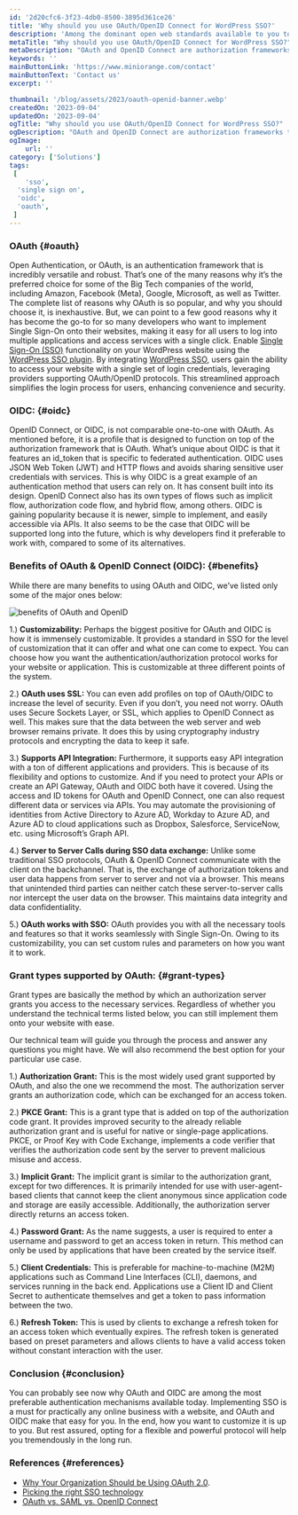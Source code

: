```yaml
---
id: '2d20cfc6-3f23-4db0-8500-3895d361ce26'
title: 'Why should you use OAuth/OpenID Connect for WordPress SSO?'
description: 'Among the dominant open web standards available to you today, OAuth and OpenID Connect (OIDC) are perhaps the most flexible, reliable, and easy to use. Let’s see why both these are so widely used, and why you may want to think about implementing Single Sign-On (SSO) onto your website.'
metaTitle: "Why should you use OAuth/OpenID Connect for WordPress SSO?"
metaDescription: "OAuth and OpenID Connect are authorization frameworks that allow you to implement WordPress Single Sign-On (WP SSO) in a flexible way and make login easier."
keywords: ''
mainButtonLink: 'https://www.miniorange.com/contact'
mainButtonText: 'Contact us'
excerpt: ''

thumbnail: '/blog/assets/2023/oauth-openid-banner.webp'
createdOn: '2023-09-04'
updatedOn: '2023-09-04'
ogTitle: "Why should you use OAuth/OpenID Connect for WordPress SSO?"
ogDescription: "OAuth and OpenID Connect are authorization frameworks that allow you to implement WordPress Single Sign-On (WP SSO) in a flexible way and make login easier."
ogImage:
    url: ''
category: ['Solutions']
tags:
 [
	'sso',
  'single sign on',
  'oidc',
  'oauth',
 ]
---
```


### OAuth {#oauth}

Open Authentication, or OAuth, is an authentication framework that is incredibly versatile and robust. That’s one of the many reasons why it’s the preferred choice for some of the Big Tech companies of the world, including Amazon, Facebook (Meta), Google, Microsoft, as well as Twitter. The complete list of reasons why OAuth is so popular, and why you should choose it, is inexhaustive. But, we can point to a few good reasons why it has become the go-to for so many developers who want to implement Single Sign-On onto their websites, making it easy for all users to log into multiple applications and access services with a single click.
Enable [Single Sign-On (SSO)](https://www.miniorange.com/products/single-sign-on-sso) functionality on your WordPress website using the [WordPress SSO plugin](https://wordpress.org/plugins/miniorange-login-with-eve-online-google-facebook/). By integrating [WordPress SSO](https://plugins.miniorange.com/wordpress-sso), users gain the ability to access your website with a single set of login credentials, leveraging providers supporting OAuth/OpenID protocols. This streamlined approach simplifies the login process for users, enhancing convenience and security.

### OIDC:  {#oidc}

OpenID Connect, or OIDC, is not comparable one-to-one with OAuth. As mentioned before, it is a profile that is designed to function on top of the authorization framework that is OAuth. What’s unique about OIDC is that it features an id_token that is specific to federated authentication.
OIDC uses JSON Web Token (JWT) and HTTP flows and avoids sharing sensitive user credentials with services. This is why OIDC is a great example of an authentication method that users can rely on. It has consent built into its design. OpenID Connect also has its own types of flows such as implicit flow, authorization code flow, and hybrid flow, among others. 
OIDC is gaining popularity because it is newer, simple to implement, and easily accessible via APIs. It also seems to be the case that OIDC will be supported long into the future, which is why developers find it preferable to work with, compared to some of its alternatives.

### Benefits of OAuth & OpenID Connect (OIDC): {#benefits}

While there are many benefits to using OAuth and OIDC, we’ve listed only some of the major ones below:

![benefits of OAuth and OpenID](/blog/assets/2023/oauth-openid-benefits.webp)

 1.) **Customizability:** Perhaps the biggest positive for OAuth and OIDC is how it is immensely customizable. It provides a standard in SSO for the level of customization that it can offer and what one can come to expect. You can choose how you want the authentication/authorization protocol works for your website or application. This is customizable at three different points of the system.

 2.) **OAuth uses SSL:** You can even add profiles on top of OAuth/OIDC to increase the level of security. Even if you don’t, you need not worry. OAuth uses Secure Sockets Layer, or SSL, which applies to OpenID Connect as well. This makes sure that the data between the web server and web browser remains private. It does this by using cryptography industry protocols and encrypting the data to keep it safe.

 3.) **Supports API Integration:** Furthermore, it supports easy API integration with a ton of different applications and providers. This is because of its flexibility and options to customize. And if you need to protect your APIs or create an API Gateway, OAuth and OIDC both have it covered. Using the access and ID tokens for OAuth and OpenID Connect, one can also request different data or services via APIs. You may automate the provisioning of identities from Active Directory to Azure AD, Workday to Azure AD, and Azure AD to cloud applications such as Dropbox, Salesforce, ServiceNow, etc. using Microsoft’s Graph API.

 4.) **Server to Server Calls during SSO data exchange:** Unlike some traditional SSO protocols, OAuth & OpenID Connect communicate with the client on the backchannel. That is, the exchange of authorization tokens and user data happens from server to server and not via a browser. This means that unintended third parties can neither catch these server-to-server calls nor intercept the user data on the browser. This maintains data integrity and data confidentiality.

 5.) **OAuth works with SSO:** OAuth provides you with all the necessary tools and features so that it works seamlessly with Single Sign-On. Owing to its customizability, you can set custom rules and parameters on how you want it to work.

### Grant types supported by OAuth: {#grant-types}

Grant types are basically the method by which an authorization server grants you access to the necessary services. Regardless of whether you understand the technical terms listed below, you can still implement them onto your website with ease.

Our technical team will guide you through the process and answer any questions you might have. We will also recommend the best option for your particular use case.

 1.) **Authorization Grant:** This is the most widely used grant supported by OAuth, and also the one we recommend the most. The authorization server grants an authorization code, which can be exchanged for an access token.

 2.) **PKCE Grant:** This is a grant type that is added on top of the authorization code grant. It provides improved security to the already reliable authorization grant and is useful for native or single-page applications. PKCE, or Proof Key with Code Exchange, implements a code verifier that verifies the authorization code sent by the server to prevent malicious misuse and access.

 3.) **Implicit Grant:** The implicit grant is similar to the authorization grant, except for two differences. It is primarily intended for use with user-agent-based clients that cannot keep the client anonymous since application code and storage are easily accessible. Additionally, the authorization server directly returns an access token.

 4.) **Password Grant:** As the name suggests, a user is required to enter a username and password to get an access token in return. This method can only be used by applications that have been created by the service itself.

 5.) **Client Credentials:** This is preferable for machine-to-machine (M2M) applications such as Command Line Interfaces (CLI), daemons, and services running in the back end. Applications use a Client ID and Client Secret to authenticate themselves and get a token to pass information between the two.

 6.) **Refresh Token:** This is used by clients to exchange a refresh token for an access token which eventually expires. The refresh token is generated based on preset parameters and allows clients to have a valid access token without constant interaction with the user.

### Conclusion {#conclusion}

You can probably see now why OAuth and OIDC are among the most preferable authentication mechanisms available today. Implementing SSO is a must for practically any online business with a website, and OAuth and OIDC make that easy for you. In the end, how you want to customize it is up to you. But rest assured, opting for a flexible and powerful protocol will help you tremendously in the long run.

### References {#references}

- [Why Your Organization Should be Using OAuth 2.0](https://www.clowder.com/post/why-your-organization-should-be-using-oauth-2.0).
- [Picking the right SSO technology](https://www.dqindia.com/picking-the-right-sso-technology/)
- [OAuth vs. SAML vs. OpenID Connect](https://gluu.org/oauth-vs-saml-vs-openid-connect/)